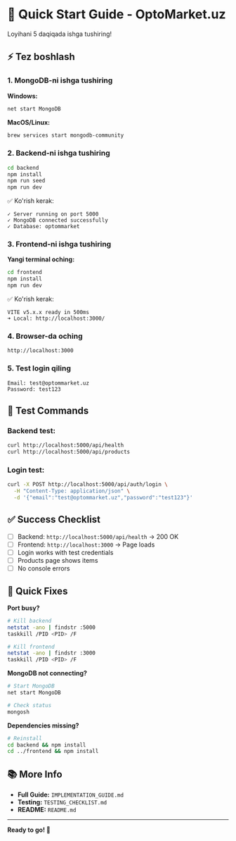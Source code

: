 # 🚀 Quick Start Guide - OptoMarket.uz

Loyihani 5 daqiqada ishga tushiring!

## ⚡ Tez boshlash

### 1. MongoDB-ni ishga tushiring

**Windows:**
```bash
net start MongoDB
```

**MacOS/Linux:**
```bash
brew services start mongodb-community
```

### 2. Backend-ni ishga tushiring

```bash
cd backend
npm install
npm run seed
npm run dev
```

✅ Ko'rish kerak:
```
✓ Server running on port 5000
✓ MongoDB connected successfully
✓ Database: optommarket
```

### 3. Frontend-ni ishga tushiring

**Yangi terminal oching:**

```bash
cd frontend
npm install
npm run dev
```

✅ Ko'rish kerak:
```
VITE v5.x.x ready in 500ms
➜ Local: http://localhost:3000/
```

### 4. Browser-da oching

```
http://localhost:3000
```

### 5. Test login qiling

```
Email: test@optommarket.uz
Password: test123
```

## 🎯 Test Commands

### Backend test:
```bash
curl http://localhost:5000/api/health
curl http://localhost:5000/api/products
```

### Login test:
```bash
curl -X POST http://localhost:5000/api/auth/login \
  -H "Content-Type: application/json" \
  -d '{"email":"test@optommarket.uz","password":"test123"}'
```

## ✅ Success Checklist

- [ ] Backend: `http://localhost:5000/api/health` → 200 OK
- [ ] Frontend: `http://localhost:3000` → Page loads
- [ ] Login works with test credentials
- [ ] Products page shows items
- [ ] No console errors

## 🐛 Quick Fixes

**Port busy?**
```bash
# Kill backend
netstat -ano | findstr :5000
taskkill /PID <PID> /F

# Kill frontend
netstat -ano | findstr :3000
taskkill /PID <PID> /F
```

**MongoDB not connecting?**
```bash
# Start MongoDB
net start MongoDB

# Check status
mongosh
```

**Dependencies missing?**
```bash
# Reinstall
cd backend && npm install
cd ../frontend && npm install
```

## 📚 More Info

- **Full Guide:** `IMPLEMENTATION_GUIDE.md`
- **Testing:** `TESTING_CHECKLIST.md`
- **README:** `README.md`

---

**Ready to go! 🎉**

